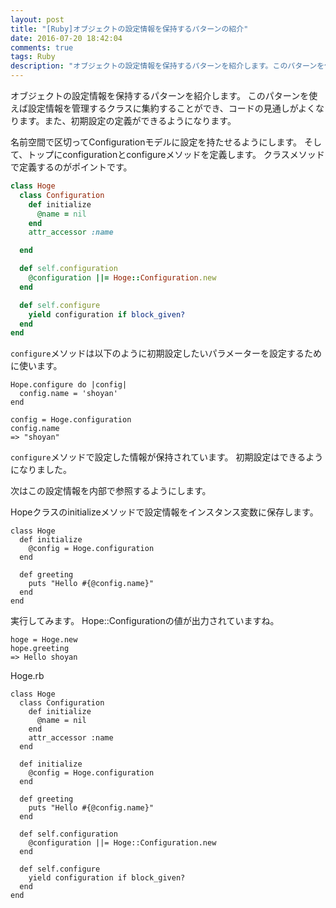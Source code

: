```yaml
---
layout: post
title: "[Ruby]オブジェクトの設定情報を保持するパターンの紹介"
date: 2016-07-20 18:42:04
comments: true
tags: Ruby
description: "オブジェクトの設定情報を保持するパターンを紹介します。このパターンを使えば設定情報を管理するクラスに集約することができ、コードの見通しがよくなります。また、初期設定の定義ができるようになります。"
---
```


オブジェクトの設定情報を保持するパターンを紹介します。
このパターンを使えば設定情報を管理するクラスに集約することができ、コードの見通しがよくなります。また、初期設定の定義ができるようになります。

名前空間で区切ってConfigurationモデルに設定を持たせるようにします。
そして、トップにconfigurationとconfigureメソッドを定義します。
クラスメソッドで定義するのがポイントです。

```ruby
class Hoge
  class Configuration
    def initialize
      @name = nil
    end
    attr_accessor :name

  end

  def self.configuration
    @configuration ||= Hoge::Configuration.new
  end

  def self.configure
    yield configuration if block_given?
  end
end
```

`configure`メソッドは以下のように初期設定したいパラメーターを設定するために使います。

```
Hope.configure do |config|
  config.name = 'shoyan'
end

config = Hoge.configuration
config.name
=> "shoyan"
```

`configure`メソッドで設定した情報が保持されています。
初期設定はできるようになりました。

次はこの設定情報を内部で参照するようにします。

Hopeクラスのinitializeメソッドで設定情報をインスタンス変数に保存します。

```
class Hoge
  def initialize
    @config = Hoge.configuration
  end

  def greeting
    puts "Hello #{@config.name}"
  end
end
```
実行してみます。
Hope::Configurationの値が出力されていますね。

```
hoge = Hoge.new
hope.greeting
=> Hello shoyan
```


Hoge.rb

```
class Hoge
  class Configuration
    def initialize
      @name = nil
    end
    attr_accessor :name
  end

  def initialize
    @config = Hoge.configuration
  end

  def greeting
    puts "Hello #{@config.name}"
  end

  def self.configuration
    @configuration ||= Hoge::Configuration.new
  end

  def self.configure
    yield configuration if block_given?
  end
end
```
